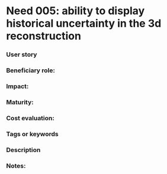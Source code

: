 # Need 005: ability to display historical uncertainty in the 3d reconstruction

### User story

### Beneficiary role: 

### Impact: 

### Maturity:

### Cost evaluation:

### Tags or keywords

### Description

### Notes:
